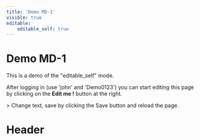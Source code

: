 ```yaml
---
title: 'Demo MD-1'
visible: true
editable:
    editable_self: true
---
```


# Demo MD-1

This is a demo of the "editable_self" mode.

After logging in (use 'john' and 'Demo0123') you can start editing this page by clicking on the <b>Edit me !</b> button at the right.

&gt; Change text, save by clicking the Save button and reload the page.

# Header


